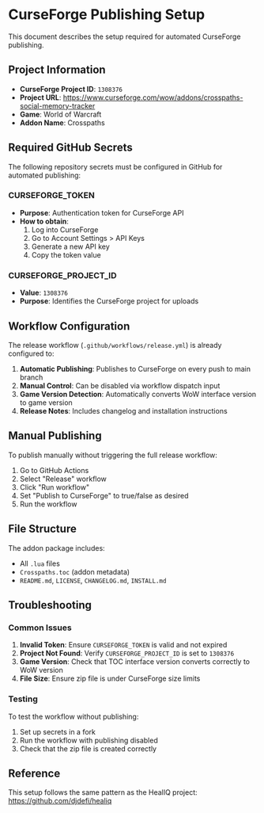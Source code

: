 # CurseForge Publishing Setup

This document describes the setup required for automated CurseForge publishing.

## Project Information

- **CurseForge Project ID**: `1308376`
- **Project URL**: https://www.curseforge.com/wow/addons/crosspaths-social-memory-tracker
- **Game**: World of Warcraft
- **Addon Name**: Crosspaths

## Required GitHub Secrets

The following repository secrets must be configured in GitHub for automated publishing:

### CURSEFORGE_TOKEN
- **Purpose**: Authentication token for CurseForge API
- **How to obtain**: 
  1. Log into CurseForge
  2. Go to Account Settings > API Keys
  3. Generate a new API key
  4. Copy the token value

### CURSEFORGE_PROJECT_ID
- **Value**: `1308376`
- **Purpose**: Identifies the CurseForge project for uploads

## Workflow Configuration

The release workflow (`.github/workflows/release.yml`) is already configured to:

1. **Automatic Publishing**: Publishes to CurseForge on every push to main branch
2. **Manual Control**: Can be disabled via workflow dispatch input
3. **Game Version Detection**: Automatically converts WoW interface version to game version
4. **Release Notes**: Includes changelog and installation instructions

## Manual Publishing

To publish manually without triggering the full release workflow:

1. Go to GitHub Actions
2. Select "Release" workflow
3. Click "Run workflow"
4. Set "Publish to CurseForge" to true/false as desired
5. Run the workflow

## File Structure

The addon package includes:
- All `.lua` files
- `Crosspaths.toc` (addon metadata)
- `README.md`, `LICENSE`, `CHANGELOG.md`, `INSTALL.md`

## Troubleshooting

### Common Issues

1. **Invalid Token**: Ensure `CURSEFORGE_TOKEN` is valid and not expired
2. **Project Not Found**: Verify `CURSEFORGE_PROJECT_ID` is set to `1308376`
3. **Game Version**: Check that TOC interface version converts correctly to WoW version
4. **File Size**: Ensure zip file is under CurseForge size limits

### Testing

To test the workflow without publishing:
1. Set up secrets in a fork
2. Run the workflow with publishing disabled
3. Check that the zip file is created correctly

## Reference

This setup follows the same pattern as the HealIQ project: https://github.com/djdefi/healiq